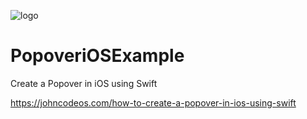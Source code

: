 ![logo](https://i.imgur.com/Dv73hCk.png)
# PopoveriOSExample
Create a Popover in iOS using Swift

https://johncodeos.com/how-to-create-a-popover-in-ios-using-swift
